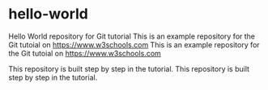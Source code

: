 # hello-world
Hello World repository for Git tutorial
This is an example repository for the Git tutoial on https://www.w3schools.com
This is an example repository for the Git tutoial on https://www.w3schools.com

This repository is built step by step in the tutorial.
This repository is built step by step in the tutorial.
